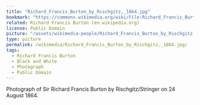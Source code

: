 ```yaml
---
title: "Richard_Francis_Burton_by_Rischgitz,_1864.jpg"
bookmark: "https://commons.wikimedia.org/wiki/File:Richard_Francis_Burton_by_Rischgitz,_1864.jpg"
related: Richard Francis Burton (en.wikipedia.org)
license: Public Domain
picture: "/assets/wikimedia-people/Richard_Francis_Burton_by_Rischgitz,_1864.jpg"
type: picture
permalink: /wikimedia/Richard_Francis_Burton_by_Rischgitz,_1864.jpg/
tags:
  - Richard Francis Burton
  - Black and White
  - Photograph
  - Public Domain
---
```

Photograph of Sir Richard Francis Burton by Rischgitz/Stringer on 24 August 1864.